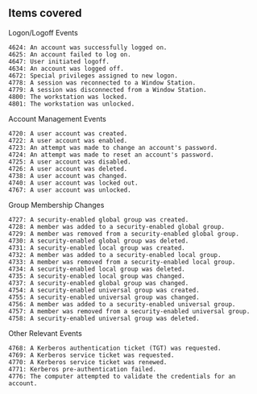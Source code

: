 ## Items covered

Logon/Logoff Events

    4624: An account was successfully logged on.
    4625: An account failed to log on.
    4647: User initiated logoff.
    4634: An account was logged off.
    4672: Special privileges assigned to new logon.
    4778: A session was reconnected to a Window Station.
    4779: A session was disconnected from a Window Station.
    4800: The workstation was locked.
    4801: The workstation was unlocked.

Account Management Events

    4720: A user account was created.
    4722: A user account was enabled.
    4723: An attempt was made to change an account's password.
    4724: An attempt was made to reset an account's password.
    4725: A user account was disabled.
    4726: A user account was deleted.
    4738: A user account was changed.
    4740: A user account was locked out.
    4767: A user account was unlocked.

Group Membership Changes

    4727: A security-enabled global group was created.
    4728: A member was added to a security-enabled global group.
    4729: A member was removed from a security-enabled global group.
    4730: A security-enabled global group was deleted.
    4731: A security-enabled local group was created.
    4732: A member was added to a security-enabled local group.
    4733: A member was removed from a security-enabled local group.
    4734: A security-enabled local group was deleted.
    4735: A security-enabled local group was changed.
    4737: A security-enabled global group was changed.
    4754: A security-enabled universal group was created.
    4755: A security-enabled universal group was changed.
    4756: A member was added to a security-enabled universal group.
    4757: A member was removed from a security-enabled universal group.
    4758: A security-enabled universal group was deleted.

Other Relevant Events

    4768: A Kerberos authentication ticket (TGT) was requested.
    4769: A Kerberos service ticket was requested.
    4770: A Kerberos service ticket was renewed.
    4771: Kerberos pre-authentication failed.
    4776: The computer attempted to validate the credentials for an account.